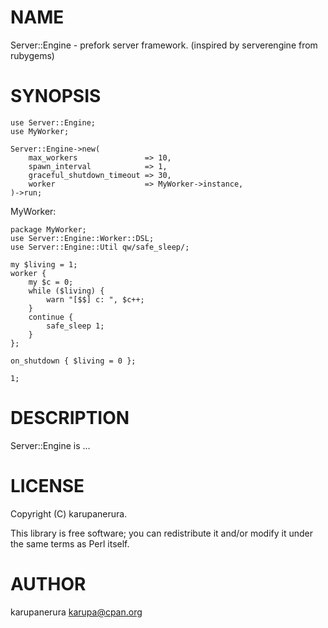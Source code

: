 # NAME

Server::Engine - prefork server framework. (inspired by serverengine from rubygems)

# SYNOPSIS

    use Server::Engine;
    use MyWorker;

    Server::Engine->new(
        max_workers               => 10,
        spawn_interval            => 1,
        graceful_shutdown_timeout => 30,
        worker                    => MyWorker->instance,
    )->run;

MyWorker:

    package MyWorker;
    use Server::Engine::Worker::DSL;
    use Server::Engine::Util qw/safe_sleep/;

    my $living = 1;
    worker {
        my $c = 0;
        while ($living) {
            warn "[$$] c: ", $c++;
        }
        continue {
            safe_sleep 1;
        }
    };

    on_shutdown { $living = 0 };

    1;

# DESCRIPTION

Server::Engine is ...

# LICENSE

Copyright (C) karupanerura.

This library is free software; you can redistribute it and/or modify
it under the same terms as Perl itself.

# AUTHOR

karupanerura <karupa@cpan.org>
